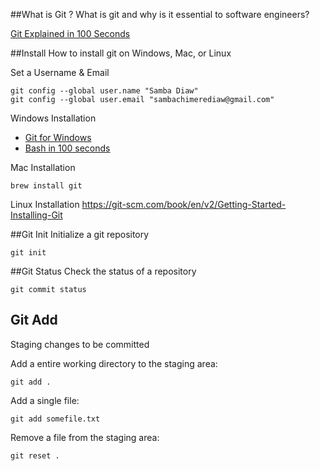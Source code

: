 ##What is Git ?
What is git and why is it essential to software engineers?

[Git Explained in 100 Seconds](https://www.youtube.com/watch?v=hwP7WQkmECE)

##Install
How to install git on Windows, Mac, or Linux

Set a Username & Email

```console
git config --global user.name "Samba Diaw"
git config --global user.email "sambachimerediaw@gmail.com"
```

Windows Installation
* [Git for Windows](https://gitforwindows.org/)
* [Bash in 100 seconds](https://youtu.be/I4EWvMFj37g)

Mac Installation
```console
brew install git
```

Linux Installation
https://git-scm.com/book/en/v2/Getting-Started-Installing-Git

##Git Init
Initialize a git repository

```console
git init
```

##Git Status
Check the status of a repository

```console
git commit status
```

## Git Add
Staging changes to be committed

Add a entire working directory to the staging area:
```console
git add .
```

Add a single file:
```console
git add somefile.txt
```

Remove a file from the staging area:
```console
git reset .
```

